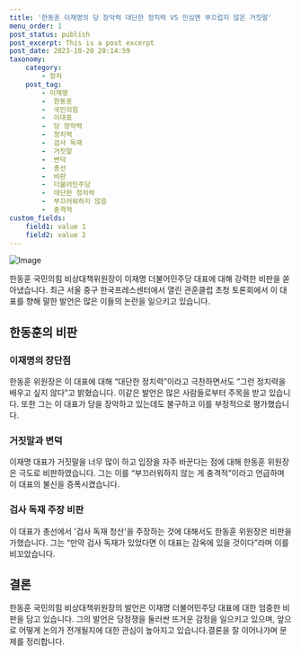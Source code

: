 ```yaml
---
title: '한동훈 이재명의 당 장악력 대단한 정치력 VS 민심엔 부끄럽지 않은 거짓말'
menu_order: 1
post_status: publish
post_excerpt: This is a post excerpt
post_date: 2023-10-20 20:14:59
taxonomy:
    category:
        - 정치
    post_tag:
        - 이재명
        -  한동훈
        -  국민의힘
        -  이대표
        -  당 장악력
        -  정치력
        -  검사 독재
        -  거짓말
        -  변덕
        -  총선
        -  비판
        -  더불어민주당
        -  대단한 정치력
        -  부끄러워하지 않음
        -  충격적
custom_fields:
    field1: value 1
    field2: value 2
---
```


![Image](https://imgnews.pstatic.net/image/123/2024/02/07/0002327114_001_20240207140701218.jpg?type=w647)


한동훈 국민의힘 비상대책위원장이 이재명 더불어민주당 대표에 대해 강력한 비판을 쏟아냈습니다. 최근 서울 중구 한국프레스센터에서 열린 관훈클럽 초청 토론회에서 이 대표를 향해 말한 발언은 많은 이들의 논란을 일으키고 있습니다.

## 한동훈의 비판

### 이재명의 장단점

한동훈 위원장은 이 대표에 대해 “대단한 정치력”이라고 극찬하면서도 “그런 정치력을 배우고 싶지 않다”고 밝혔습니다. 이같은 발언은 많은 사람들로부터 주목을 받고 있습니다. 또한 그는 이 대표가 당을 장악하고 있는데도 불구하고 이를 부정적으로 평가했습니다.

### 거짓말과 변덕

이재명 대표가 거짓말을 너무 많이 하고 입장을 자주 바꾼다는 점에 대해 한동훈 위원장은 극도로 비판하였습니다. 그는 이를 “부끄러워하지 않는 게 충격적”이라고 언급하며 이 대표의 불신을 증폭시켰습니다.

### 검사 독재 주장 비판

이 대표가 총선에서 '검사 독재 청산'을 주장하는 것에 대해서도 한동훈 위원장은 비판을 가했습니다. 그는 “만약 검사 독재가 있었다면 이 대표는 감옥에 있을 것이다”라며 이를 비꼬았습니다.

## 결론

한동훈 국민의힘 비상대책위원장의 발언은 이재명 더불어민주당 대표에 대한 엄중한 비판을 담고 있습니다. 그의 발언은 당정쟁을 둘러싼 뜨거운 감정을 일으키고 있으며, 앞으로 어떻게 논의가 전개될지에 대한 관심이 높아지고 있습니다.결론을 잘 이어나가며 문제를 정리합니다.
